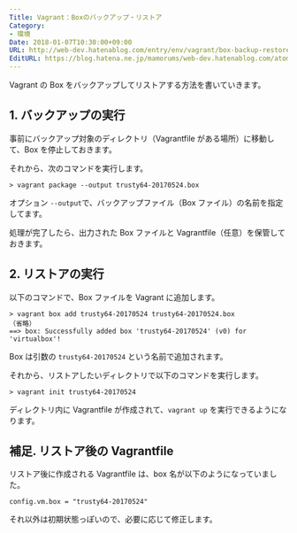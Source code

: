 ```yaml
---
Title: Vagrant：Boxのバックアップ・リストア
Category:
- 環境
Date: 2018-01-07T10:30:00+09:00
URL: http://web-dev.hatenablog.com/entry/env/vagrant/box-backup-restore
EditURL: https://blog.hatena.ne.jp/mamorums/web-dev.hatenablog.com/atom/entry/10328749687251917027
---
```


Vagrant の Box をバックアップしてリストアする方法を書いていきます。


## 1. バックアップの実行
事前にバックアップ対象のディレクトリ（Vagrantfile がある場所）に移動して、Box を停止しておきます。

それから、次のコマンドを実行します。

```
> vagrant package --output trusty64-20170524.box
```

オプション `--output`で、バックアップファイル（Box ファイル）の名前を指定してます。

処理が完了したら、出力された Box ファイルと Vagrantfile（任意）を保管しておきます。


## 2. リストアの実行
以下のコマンドで、Box ファイルを Vagrant に追加します。

```
> vagrant box add trusty64-20170524 trusty64-20170524.box
（省略）
==> box: Successfully added box 'trusty64-20170524' (v0) for 'virtualbox'!
```

Box は引数の `trusty64-20170524` という名前で追加されます。

それから、リストアしたいディレクトリで以下のコマンドを実行します。

```
> vagrant init trusty64-20170524
```

ディレクトリ内に Vagrantfile が作成されて、`vagrant up` を実行できるようになります。


## 補足. リストア後の Vagrantfile
リストア後に作成される Vagrantfile は、box 名が以下のようになっていました。

```
config.vm.box = "trusty64-20170524"
```

それ以外は初期状態っぽいので、必要に応じて修正します。
